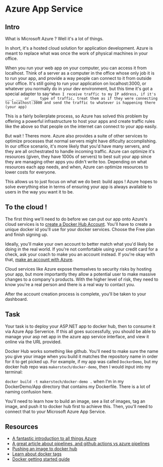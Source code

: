 # Azure App Service 

## Intro

What is Microsoft Azure ? Well it's a lot of things. 

In short, it's a hosted cloud solution for application development. Azure is meant to replace what was once the work of physical machines in your office. 

When you run your web app on your computer, you can access it from localhost. Think of a server as a computer in the office whose only job it is to run your app, and provide a way people can connect to it from outside your office. It's still going to run your application on localhost:3000, or whatever you normally do in your dev environment, but this time it's got a special adapter to say`"When I receive traffic to my IP address, if it's ___, ___ or ___ type of traffic, treat them as if they were connecting to localhost:3000 and send the traffic to whatever is happening there (your app)`

This is a fairly boilerplate process, so Azure has solved this problem by offering a powerful infrastructure to host your apps and create traffic rules like the above so that people on the internet can connect to your app easily. 

But wait ! Theres more. Azure also provides a suite of other services to optimize processes that normal servers might have dificulty accomplishing. In our office scenario, it's more likely that you'd have many servers, and they are all orchestrated to handle incoming traffic. Azure can optimize it's resources (given, they have 1000s of servers) to best suit your app since they are managing other apps you didn't write too. Depending on what resources each app needs, and when, Azure can optimize resources to lower costs for everyone. 

This allows us to just focus on what we do best: build apps ! Azure hopes to solve everything else in terms of ensuring your app is always available to users in the way you want it to be.

## To the cloud !

The first thing we'll need to do before we can put our app onto Azure's cloud services is to [create a Docker Hub Account](https://hub.docker.com/signup). You'll have to create a unique docker id you'll use for your docker services. Choose the Free plan and finish signing up. 

Ideally, you'll make your own account to better match what you'd likely be doing in the real world. If you're not comfortable using your credit card for a check, ask your coach to make you an account instead. If you're okay with that, [make an account with Azure](https://azure.microsoft.com/en-us/free/). 

Cloud services like Azure expose themselves to security risks by hosting your app, but more importantly they allow a potential user to make massive changes to a company's products. With the higher level of risk, they need to know you're a real person and there is a real way to contact you.  

After the account creation process is complete, you'll be taken to your dashboard. 

## Task

Your task is to deploy your ASP.NET app to docker hub, then to consume it via Azure App Serverice. If this all goes successfully, you should be able to manage your asp net app in the azure app service interface, and view it online via the URL provided.

Docker Hub works something like github. You'll need to make sure the name you give your image when you build it matches the repository name in order for it to get picked up. For example, if my app was called `DockerDemo`, but my docker hub repo was `makerstech/docker-demo`, then I would input into my terminal:

`docker build -t makerstech/docker-demo .` when I'm in my DockerDemo/App directory that contains my Dockerfile. There is a lot of naming confusion here. 

You'll need to learn how to build an image, see a list of images, tag an image, and push it to docker hub first to achieve this. Then, you'll need to connect that to your Microsoft Azure App Service.

## Resources

- [A fantastic introduction to all things Azure](https://www.azurebarry.com/introduction-to-azure-app-service-part-1/)
- [A great article about pipelines, and github actions vs azure pipelines](https://docs.microsoft.com/en-us/dotnet/architecture/devops-for-aspnet-developers/actions-vs-pipelines)
- [Pushing an image to docker hub](https://docs.docker.com/docker-hub/repos/)
- [Learn about docker tags](https://docs.docker.com/engine/reference/commandline/tag/)
- [Docker getting started guide](https://docs.docker.com/get-started/)

